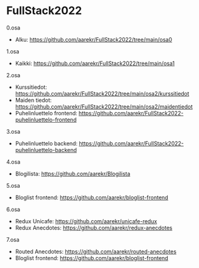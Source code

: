 # FullStack2022

0.osa
- Alku: https://github.com/aarekr/FullStack2022/tree/main/osa0

1.osa
- Kaikki: https://github.com/aarekr/FullStack2022/tree/main/osa1

2.osa
- Kurssitiedot: https://github.com/aarekr/FullStack2022/tree/main/osa2/kurssitiedot
- Maiden tiedot: https://github.com/aarekr/FullStack2022/tree/main/osa2/maidentiedot
- Puhelinluettelo frontend: https://github.com/aarekr/FullStack2022-puhelinluettelo-frontend

3.osa
- Puhelinluettelo backend: https://github.com/aarekr/FullStack2022-puhelinluettelo-backend

4.osa
- Blogilista: https://github.com/aarekr/Blogilista

5.osa
- Bloglist frontend: https://github.com/aarekr/bloglist-frontend

6.osa
- Redux Unicafe: https://github.com/aarekr/unicafe-redux
- Redux Anecdotes: https://github.com/aarekr/redux-anecdotes

7.osa
- Routed Anecdotes: https://github.com/aarekr/routed-anecdotes
- Bloglist frontend: https://github.com/aarekr/bloglist-frontend
